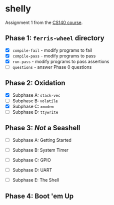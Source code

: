 # shelly
Assignment 1 from the [CS140 course](https://cs140e.sergio.bz/assignments/1-shell/).

## Phase 1: `ferris-wheel` directory
- [x] `compile-fail` - modify programs to fail
- [x] `compile-pass` - modify programs to pass
- [x] `run-pass` - modify programs to pass assertions
- [ ] `questions` - answer Phase 0 questions

## Phase 2: Oxidation
- [x] Subphase A: `stack-vec`
- [ ] Subphase B: `volatile`
- [x] Subphase C: `xmodem` 
- [ ] Subphase D: `ttywrite`

## Phase 3: *Not* a Seashell
- [ ] Subphase A: Getting Started
- [ ] Subphase B: System Timer
- [ ] Subphase C: GPIO
- [ ] Subphase D: UART
- [ ] Subphase E: The Shell
     
     
## Phase 4: Boot 'em Up

